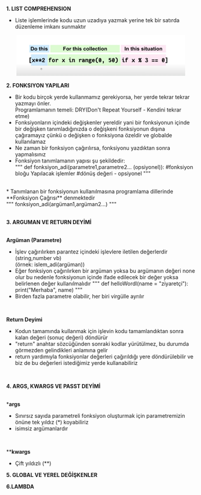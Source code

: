 **1. LIST COMPREHENSION**<br>
* Liste işlemlerinde kodu uzun uzadıya yazmak yerine tek bir satırda düzenleme imkanı sunmaktır
<p align="center">
  <img src="/5. Hafta/photo/yetnot.png" width="450">
</p>

**2. FONKSIYON YAPILARI**<br>
* Bir kodu birçok yerde kullanmamız gerekiyorsa, her yerde tekrar tekrar yazmayı önler. <br>
Programlamanın temeli: DRY(Don't Repeat Yourself - Kendini tekrar etme)
* Fonksiyonların içindeki değişkenler yereldir yani bir fonksiyonun içinde bir değişken tanımladığınızda o değişkeni fonksiyonun dışına çağıramayız çünkü o değişken o fonksiyona özeldir ve globalde kullanılamaz
* Ne zaman bir fonksiyon çağırılırsa, fonksiyonu yazdıktan sonra yapmalısınız
* Fonksiyon tanımlamanın yapısı şu şekildedir: <br>
"""
    def fonksiyon_adi(parametre1,parametre2... (opsiyonel)):
    #fonksiyon bloğu
    Yapılacak işlemler
    #dönüş değeri - opsiyonel
"""

<br>
* Tanımlanan bir fonksiyonun kullanılmasına programlama dillerinde **Fonksiyon Çağrısı** denmektedir<br>
"""
    fonksiyon_adi(argüman1,argüman2...)
"""
<br>
<br>

**3. ARGUMAN VE RETURN DEYİMİ**<br>
<br>

**Argüman (Parametre)**<br>
* İşlev çağırılırken parantez içindeki işlevlere iletilen değerlerdir (string,number vb)<br>
(örnek: islem_adi(argüman))
* Eğer fonksiyon çağırılırken bir argüman yoksa bu argümanın değeri none olur bu nedenle fonksiyonun içinde ifade edilecek bir değer yoksa belirlenen değer kullanılmalıdır
"""
    def helloWordl(name = "ziyaretçi"):
      print("Merhaba", name)
"""
* Birden fazla parametre olabilir, her biri virgülle ayrılır
<br>

**Return Deyimi**<br>
* Kodun tamamında kullanmak için işlevin kodu tamamlandıktan sonra kalan değeri (sonuç değeri) döndürür
* "return" anahtar sözcüğünden sonraki kodlar yürütülmez, bu durumda görmezden gelindikleri anlamına gelir
* return yardımıyla fonksiyonlar değerleri çağırıldığı yere döndürülebilir ve biz de bu değerleri istediğimiz yerde kullanabiliriz
<br>

**4. ARGS, KWARGS VE PASST DEYİMİ**<br>
<br>

***args**<br>
* Sınırsız sayıda parametreli fonksiyon oluşturmak için parametremizin önüne tek yıldız (*) koyabiliriz
* isimsiz argümanlardır
<br>

****kwargs**<br>
* Çift yıldızlı (**)


**5. GLOBAL VE YEREL DEĞİŞKENLER**

**6.LAMBDA**
